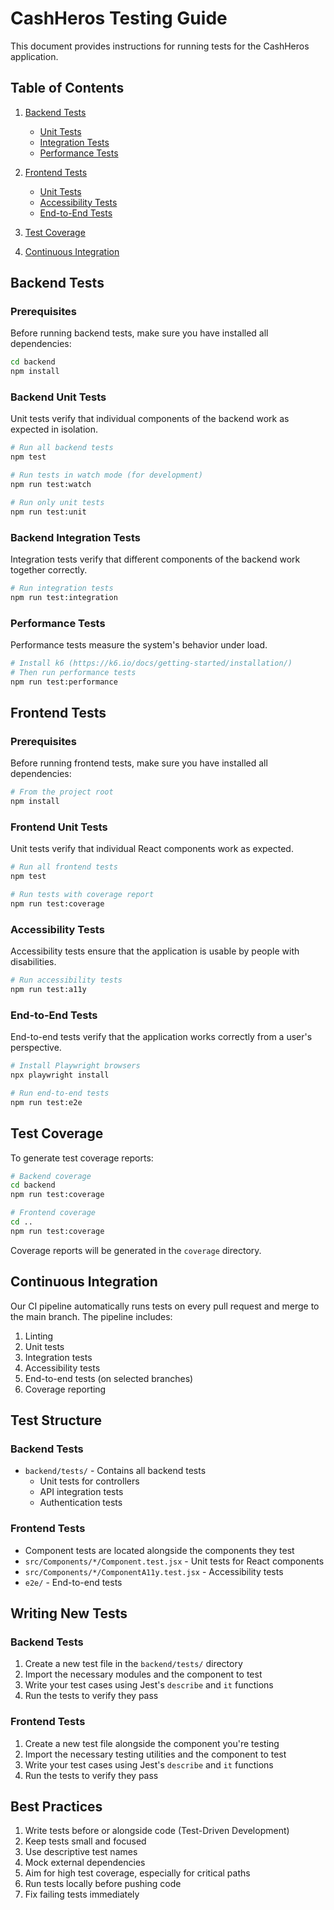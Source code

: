# CashHeros Testing Guide

This document provides instructions for running tests for the CashHeros application.

## Table of Contents

1. [Backend Tests](#backend-tests)
   - [Unit Tests](#backend-unit-tests)
   - [Integration Tests](#backend-integration-tests)
   - [Performance Tests](#performance-tests)

2. [Frontend Tests](#frontend-tests)
   - [Unit Tests](#frontend-unit-tests)
   - [Accessibility Tests](#accessibility-tests)
   - [End-to-End Tests](#end-to-end-tests)

3. [Test Coverage](#test-coverage)

4. [Continuous Integration](#continuous-integration)

## Backend Tests

### Prerequisites

Before running backend tests, make sure you have installed all dependencies:

```bash
cd backend
npm install
```

### Backend Unit Tests

Unit tests verify that individual components of the backend work as expected in isolation.

```bash
# Run all backend tests
npm test

# Run tests in watch mode (for development)
npm run test:watch

# Run only unit tests
npm run test:unit
```

### Backend Integration Tests

Integration tests verify that different components of the backend work together correctly.

```bash
# Run integration tests
npm run test:integration
```

### Performance Tests

Performance tests measure the system's behavior under load.

```bash
# Install k6 (https://k6.io/docs/getting-started/installation/)
# Then run performance tests
npm run test:performance
```

## Frontend Tests

### Prerequisites

Before running frontend tests, make sure you have installed all dependencies:

```bash
# From the project root
npm install
```

### Frontend Unit Tests

Unit tests verify that individual React components work as expected.

```bash
# Run all frontend tests
npm test

# Run tests with coverage report
npm run test:coverage
```

### Accessibility Tests

Accessibility tests ensure that the application is usable by people with disabilities.

```bash
# Run accessibility tests
npm run test:a11y
```

### End-to-End Tests

End-to-end tests verify that the application works correctly from a user's perspective.

```bash
# Install Playwright browsers
npx playwright install

# Run end-to-end tests
npm run test:e2e
```

## Test Coverage

To generate test coverage reports:

```bash
# Backend coverage
cd backend
npm run test:coverage

# Frontend coverage
cd ..
npm run test:coverage
```

Coverage reports will be generated in the `coverage` directory.

## Continuous Integration

Our CI pipeline automatically runs tests on every pull request and merge to the main branch. The pipeline includes:

1. Linting
2. Unit tests
3. Integration tests
4. Accessibility tests
5. End-to-end tests (on selected branches)
6. Coverage reporting

## Test Structure

### Backend Tests

- `backend/tests/` - Contains all backend tests
  - Unit tests for controllers
  - API integration tests
  - Authentication tests

### Frontend Tests

- Component tests are located alongside the components they test
- `src/Components/*/Component.test.jsx` - Unit tests for React components
- `src/Components/*/ComponentA11y.test.jsx` - Accessibility tests
- `e2e/` - End-to-end tests

## Writing New Tests

### Backend Tests

1. Create a new test file in the `backend/tests/` directory
2. Import the necessary modules and the component to test
3. Write your test cases using Jest's `describe` and `it` functions
4. Run the tests to verify they pass

### Frontend Tests

1. Create a new test file alongside the component you're testing
2. Import the necessary testing utilities and the component to test
3. Write your test cases using Jest's `describe` and `it` functions
4. Run the tests to verify they pass

## Best Practices

1. Write tests before or alongside code (Test-Driven Development)
2. Keep tests small and focused
3. Use descriptive test names
4. Mock external dependencies
5. Aim for high test coverage, especially for critical paths
6. Run tests locally before pushing code
7. Fix failing tests immediately